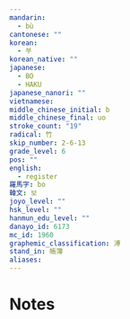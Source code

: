 ```yaml
---
mandarin:
  - bù
cantonese: ""
korean:
  - 부
korean_native: ""
japanese:
  - BO
  - HAKU
japanese_nanori: ""
vietnamese:
middle_chinese_initial: b
middle_chinese_final: uo
stroke_count: "19"
radical: 竹
skip_number: 2-6-13
grade_level: 6
pos: ""
english:
  - register
羅馬字: bo
韓文: 보
joyo_level: ""
hsk_level: ""
hanmun_edu_level: ""
danayo_id: 6173
mc_id: 1960
graphemic_classification: 溥
stand_in: 帳簿
aliases:
---
```


# Notes
